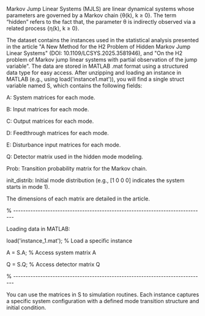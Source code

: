 Markov Jump Linear Systems (MJLS) are linear dynamical systems whose parameters are governed by a Markov chain {θ(k), k ≥ 0}. The term “hidden” refers to the fact that, the parameter θ is indirectly observed via a related process {η(k), k ≥ 0}.

The dataset contains the instances used in the statistical analysis presented in the article "A New Method for the H2 Problem of Hidden Markov Jump Linear Systems" (DOI: 10.1109/LCSYS.2025.3581946), and "On the H2 problem of Markov jump linear systems with partial observation of the jump variable". The data are stored in MATLAB .mat format using a structured data type for easy access. After unzipping and loading an instance in MATLAB (e.g., using load('instance1.mat')), you will find a single struct variable named S, which contains the following fields:

A: System matrices for each mode.

B: Input matrices for each mode.

C: Output matrices for each mode.

D: Feedthrough matrices for each mode.

E: Disturbance input matrices for each mode.

Q: Detector matrix used in the hidden mode modeling.

Prob: Transition probability matrix for the Markov chain.

init_distrib: Initial mode distribution (e.g., [1 0 0 0] indicates the system starts in mode 1).



The dimensions of each matrix are detailed in the article.



% ------------------------------------------------------------------------------

Loading data in MATLAB:

load('instance_1.mat'); % Load a specific instance

A = S.A; % Access system matrix A

Q = S.Q; % Access detector matrix Q

% ------------------------------------------------------------------------------



You can use the matrices in S to simulation routines. Each instance captures a specific system configuration with a defined mode transition structure and initial condition.
